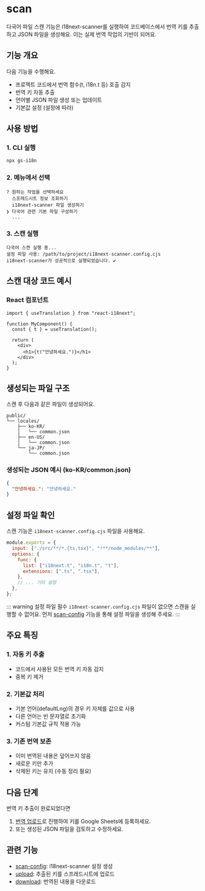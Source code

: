 # scan

다국어 파일 스캔 기능은 i18next-scanner를 실행하여 코드베이스에서 번역 키를 추출하고 JSON 파일을 생성해요. 이는 실제 번역 작업의 기반이 되어요.

## 기능 개요

다음 기능을 수행해요.

- 프로젝트 코드에서 번역 함수(t, i18n.t 등) 호출 감지
- 번역 키 자동 추출
- 언어별 JSON 파일 생성 또는 업데이트
- 기본값 설정 (설정에 따라)

## 사용 방법

### 1. CLI 실행

```bash
npx gs-i18n
```

### 2. 메뉴에서 선택

```
? 원하는 작업을 선택하세요
  스프레드시트 정보 조회하기
  i18next-scanner 파일 생성하기
❯ 다국어 관련 기본 파일 구성하기
  ...
```

### 3. 스캔 실행

```
다국어 스캔 실행 중...
설정 파일 사용: /path/to/project/i18next-scanner.config.cjs
i18next-scanner가 성공적으로 실행되었습니다. ✔
```

## 스캔 대상 코드 예시

### React 컴포넌트

```tsx
import { useTranslation } from "react-i18next";

function MyComponent() {
  const { t } = useTranslation();

  return (
    <div>
      <h1>{t("안녕하세요.")}</h1>
    </div>
  );
}
```

## 생성되는 파일 구조

스캔 후 다음과 같은 파일이 생성되어요.

```
public/
└── locales/
    ├── ko-KR/
    │   └── common.json
    ├── en-US/
    │   └── common.json
    └── ja-JP/
        └── common.json
```

### 생성되는 JSON 예시 (ko-KR/common.json)

```json
{
  "안녕하세요.": "안녕하세요."
}
```

## 설정 파일 확인

스캔 기능은 `i18next-scanner.config.cjs` 파일을 사용해요.

```javascript
module.exports = {
  input: ["./src/**/*.{ts,tsx}", "!**/node_modules/**"],
  options: {
    func: {
      list: ["i18next.t", "i18n.t", "t"],
      extensions: [".ts", ".tsx"],
    },
    // ... 기타 설정
  },
};
```

::: warning 설정 파일 필수
`i18next-scanner.config.cjs` 파일이 없으면 스캔을 실행할 수 없어요. 먼저 [scan-config](/usage/scan-config) 기능을 통해 설정 파일을 생성해 주세요.
:::

## 주요 특징

### 1. 자동 키 추출

- 코드에서 사용된 모든 번역 키 자동 감지
- 중복 키 제거

### 2. 기본값 처리

- 기본 언어(defaultLng)의 경우 키 자체를 값으로 사용
- 다른 언어는 빈 문자열로 초기화
- 커스텀 기본값 규칙 적용 가능

### 3. 기존 번역 보존

- 이미 번역된 내용은 덮어쓰지 않음
- 새로운 키만 추가
- 삭제된 키는 유지 (수동 정리 필요)

## 다음 단계

번역 키 추출이 완료되었다면

1. [번역 업로드](/usage/upload)로 진행하여 키를 Google Sheets에 등록하세요.
2. 또는 생성된 JSON 파일을 검토하고 수정하세요.

## 관련 기능

- [scan-config](/usage/scan-config): i18next-scanner 설정 생성
- [upload](/usage/upload): 추출된 키를 스프레드시트에 업로드
- [download](/usage/download): 번역된 내용을 다운로드
